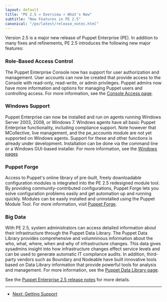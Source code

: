 ```yaml
---
layout: default
title: "PE 2.5 » Overview » What's New"
subtitle: "New Features in PE 2.5"
canonical: "/pe/latest/release_notes.html"
---
```



Version 2.5 is a major new release of Puppet Enterprise (PE). In addition to many fixes and refinements, PE 2.5 introduces the following new major features:

### Role-Based Access Control

The Puppet Enterprise Console now has support for user authorization and management. User accounts can now be created that provide access to the Console with read-only, read-write, or admin privileges. Puppet admins now have more information and options for managing Puppet users and controlling access. For more information, see the [Console Access page](./console_auth.html).

### Windows Support

Puppet Enterprise can now be installed and run on agents running Windows Server 2003, 2008, or Windows 7. Windows agents have all basic Puppet Enterprise functionality, including compliance support. Note however that MCollective,  live management, and the pe_accounts module are not yet supported on Windows agents. Support for these and other functions is already under development. Installation can be done via the command line or a Windows GUI-based installer. For more information, see the [Windows pages](../../windows/index.html)

### Puppet Forge

Access to Puppet's online library of pre-built, freely downloadable configuration modules is integrated into the PE 2.5 redesigned module tool. By providing community-contributed configurations, Puppet Forge lets you solve configuration problems easily and get automation up and running quickly. Modules can be easily installed and uninstalled using the Puppet Module Tool. For more information, visit [Puppet Forge](http://forge.puppetlabs.com/).

### Big Data

With PE 2.5, system administrators can access detailed information about their infrastructure through the Puppet Data Library. The Puppet Data Library provides comprehensive and volumninous information about the who, what, where, when and why of infrastructure changes. This data gives sysadmins insight into how infrastructure changes effect service levels and can be used to generate automatic IT compliance audits. In addition, third-party vendors such as Boundary and Nodeable have built innovative tools based on Data Library information that provide powerful tools for analysis and management. For more information, see the [Puppet Data Library page](./puppet_data_library.html).

See the [Puppet Enterprise 2.5 release notes](./appendix.html#release-notes) for more details.


* * *

- [Next: Getting Support](./overview_getting_support.html)
